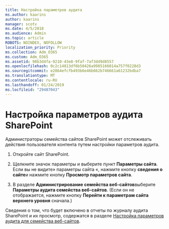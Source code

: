 ```yaml
---
title: Настройка параметров аудита
ms.author: kaarins
author: kaarins
manager: scotv
ms.date: 4/5/2018
ms.audience: Admin
ms.topic: article
ROBOTS: NOINDEX, NOFOLLOW
localization_priority: Priority
ms.collection: Adm_O365
ms.custom: Adm_O365
ms.assetid: 98b3d4fa-9210-43e8-9faf-7af3dd9d8557
ms.openlocfilehash: 0c2c14813df6b50426a9985166014a757f0228d3
ms.sourcegitcommit: e2864efcfb493b6e46b662b746661a61232bdba7
ms.translationtype: MT
ms.contentlocale: ru-RU
ms.lasthandoff: 01/24/2019
ms.locfileid: "29487043"
---
```

# <a name="configure-sharepoint-audit-settings"></a>Настройка параметров аудита SharePoint

Администраторы семейства сайтов SharePoint может отслеживать действия пользователя контента путем настройки параметров аудита.
  
1. Откройте сайт SharePoint.
    
2. Щелкните значок параметры и выберите пункт **Параметры сайта**. Если вы не видите» параметры сайта «, нажмите кнопку **сведения о сайте**и нажмите кнопку **Просмотр параметров сайта**.
    
3. В разделе **Администрирование семейства веб-сайтов**выберите **Параметры аудита семейства веб-сайтов**. (Если он не отображается, нажмите кнопку **Перейти к параметрам сайта верхнего уровня** сначала.) 
    
Сведения о том, что будет включено в отчеты по журналу аудита SharePoint и их просмотр, содержатся в разделе [Настройка параметров аудита для семейства веб-сайтов](https://go.microsoft.com/fwlink/?linkid=404050).
  

